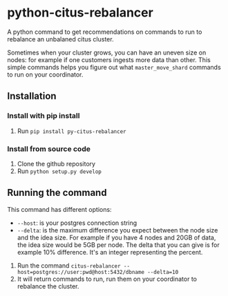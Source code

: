 # python-citus-rebalancer
A python command to get recommendations on commands to run to rebalance an unbalaned citus cluster. 

Sometimes when your cluster grows, you can have an uneven size on nodes: for example if one customers ingests more data than other. This simple commands helps you figure out what `master_move_shard` commands to run on your coordinator.

## Installation
### Install with pip install

1. Run `pip install py-citus-rebalancer`

### Install from source code

1. Clone the github repository
2. Run `python setup.py develop`


## Running the command

This command has different options:

- `--host`: is your postgres connection string
- `--delta`: is the maximum difference you expect between the node size and the idea size. For example if you have 4 nodes and 20GB of data, the idea size would be 5GB per node. The delta that you can give is for example 10% difference. It's an integer representing the percent.

1. Run the command `citus-rebalancer --host=postgres://user:pwd@host:5432/dbname --delta=10`
2. It will return commands to run, run them  on your coordinator to rebalance the cluster.
